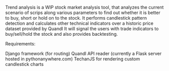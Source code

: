Trend analysis is a WIP stock market analysis tool, that analyzes the current scenario of scrips along various parameters to find out whether it is better to buy, short or hold on to the stock.
It performs candlestick pattern detection and calculates other technical indicators over a historic price dataset provided by Quandl
It will signal the users with trade indicators to buy/sell/hold the stock and also provides backtesting.

Requirements:

Django framework (for routing)
Quandl API reader (currently a Flask server hosted in pythonanywhere.com)
TechanJS for rendering custom candlestick charts
